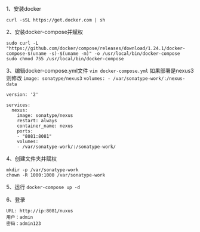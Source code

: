1、安装docker
```
curl -sSL https://get.docker.com | sh
```

2、安装docker-compose并赋权
```
sudo curl -L "https://github.com/docker/compose/releases/download/1.24.1/docker-compose-$(uname -s)-$(uname -m)" -o /usr/local/bin/docker-compose
sudo chmod 755 /usr/local/bin/docker-compose
```

3、编辑docker-compose.yml文件 `vim docker-compose.yml` 如果部署是nexus3则修改 `image: sonatype/nexus3` `volumes: - /var/sonatype-work/:/nexus-data`

```
version: '2'

services:
  nexus:
    image: sonatype/nexus
    restart: always
    container_name: nexus
    ports:
    - "8081:8081"
    volumes:
    - /var/sonatype-work/:/sonatype-work/
```

4、创建文件夹并赋权
```
mkdir -p /var/sonatype-work
chown -R 1000:1000 /var/sonatype-work
```

5、运行 `docker-compose up -d`

6、登录
```
URL: http://ip:8081/nuxus  
用户：admin  
密码：admin123  
```
